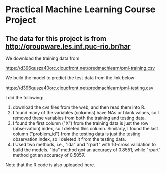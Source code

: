 # Practical Machine Learning Course Project 
## The data for this project is from http://groupware.les.inf.puc-rio.br/har 

We download the training data from 

https://d396qusza40orc.cloudfront.net/predmachlearn/pml-training.csv 

We build the model to predict the test data from the link below

https://d396qusza40orc.cloudfront.net/predmachlearn/pml-testing.csv

I did the following:
1. download the cvs files from the web, and then read them into R. 
2. I found many of the variables (columns) have NAs or blank values, so I removed these variables 
from both the training and testing data. 
3. I found the first column ("X") from the training data is just the row (observation) index, so 
I deleted this column. Similarly, I found the last column ("problem_id") from the testing data is
just the testing observation index, so I deleted it from the testing data. 
4. I Used two methods, i.e., "lda" and "rpart" with 10-cross validation to build the models. 
"lda" method got an accuracy of 0.8551, while "rpart" method got an accuracy of 0.5057. 

Note that the R code is also uploaded here. 
